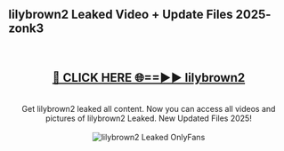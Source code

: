 <h2>lilybrown2 Leaked Video + Update Files 2025- zonk3</h2>
<br>
<div align="center">
<h2><a href="https://libra.edu.pl?lilybrown2" rel="nofollow">🔴 CLICK HERE 🌐==►► lilybrown2</a></h2>
<br>
Get lilybrown2 leaked all content. Now you can access all videos and pictures of lilybrown2 Leaked. New Updated Files 2025!
<br>
<br>
<a href="https://libra.edu.pl?lilybrown2" rel="nofollow" data-target="animated-image.originalLink"><img src="https://i.ibb.co.com/WyWwxjT/player-gif2.gif" alt="lilybrown2 Leaked OnlyFans" style="max-width: 100%; display: inline-block;" data-target="animated-image.originalImage"></a>
</div>
<br>